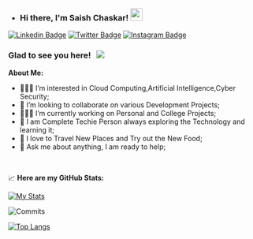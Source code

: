 - ### Hi there, I'm Saish Chaskar! <img src="https://media.giphy.com/media/hvRJCLFzcasrR4ia7z/giphy.gif" width="25px">

[![Linkedin Badge](https://img.shields.io/badge/-LinkedIn-0e76a8?style=for-the-badge&logo=Linkedin&logoColor=white)](https://www.linkedin.com/in/saish-chaskar-74b705237/)
[![Twitter Badge](https://img.shields.io/badge/-Twitter-00acee?style=for-the-badge&logo=Twitter&logoColor=white)](https://twitter.com/SaishChaskar)
[![Instagram Badge](https://img.shields.io/badge/-Instagram-e4405f?style=for-the-badge&logo=Instagram&logoColor=white)](https://www.instagram.com/saishchaskar/?igshid=OGQ5ZDc2ODk2ZA%3D%3D)


### Glad to see you here! &nbsp; ![](https://visitor-badge.glitch.me/badge?page_id=saishchaskar.saishchaskar)

**About Me:**

- 👨🏻‍💻 I’m interested in Cloud Computing,Artificial Intelligence,Cyber Security;
- 👀 I’m looking to collaborate on various Development Projects;
- 👨🏻‍💻 I’m currently working on Personal and College Projects;
- 👨 I am Complete Techie Person always exploring the Technology and learning it;
- 💞️ I love to Travel New Places and Try out the New Food;
- 💬 Ask me about anything, I am ready to help;



</br>


📈 **Here are my GitHub Stats:**

[![My Stats](https://github-readme-stats.vercel.app/api?username=saishchaskar&show_icons=true&theme=material-palenight)](https://github.com/anuraghazra/github-readme-stats)

![Commits](https://github-readme-streak-stats.herokuapp.com/?user=saishchaskar&theme=material-palenight)

[![Top Langs](https://github-readme-stats.vercel.app/api/top-langs/?username=saishchaskar&show_icons=true&theme=material-palenight&layout=pie)](https://github.com/anuraghazra/github-readme-stats)

